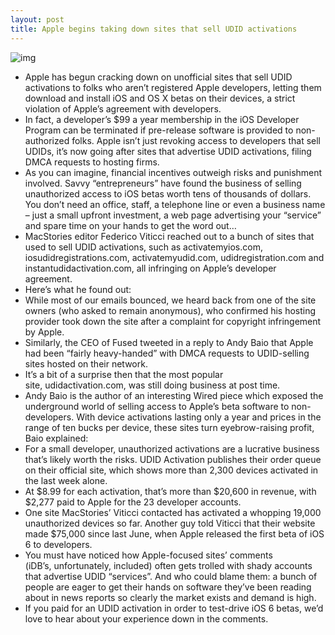 ```yaml
---
layout: post
title: Apple begins taking down sites that sell UDID activations
---
```

![img](http://media.idownloadblog.com/wp-content/uploads/2012/07/UDIDactivation.com-homepage.jpg)
* Apple has begun cracking down on unofficial sites that sell UDID activations to folks who aren’t registered Apple developers, letting them download and install iOS and OS X betas on their devices, a strict violation of Apple’s agreement with developers.
* In fact, a developer’s $99 a year membership in the iOS Developer Program can be terminated if pre-release software is provided to non-authorized folks. Apple isn’t just revoking access to developers that sell UDIDs, it’s now going after sites that advertise UDID activations, filing DMCA requests to hosting firms.
* As you can imagine, financial incentives outweigh risks and punishment involved. Savvy “entrepreneurs” have found the business of selling unauthorized access to iOS betas worth tens of thousands of dollars. You don’t need an office, staff, a telephone line or even a business name – just a small upfront investment, a web page advertising your “service” and spare time on your hands to get the word out…
* MacStories editor Federico Viticci reached out to a bunch of sites that used to sell UDID activations, such as activatemyios.com, iosudidregistrations.com, activatemyudid.com, udidregistration.com and instantudidactivation.com, all infringing on Apple’s developer agreement.
* Here’s what he found out:
* While most of our emails bounced, we heard back from one of the site owners (who asked to remain anonymous), who confirmed his hosting provider took down the site after a complaint for copyright infringement by Apple.
* Similarly, the CEO of Fused tweeted in a reply to Andy Baio that Apple had been “fairly heavy-handed” with DMCA requests to UDID-selling sites hosted on their network.
* It’s a bit of a surprise then that the most popular site, udidactivation.com, was still doing business at post time.
* Andy Baio is the author of an interesting Wired piece which exposed the underground world of selling access to Apple’s beta software to non-developers. With device activations lasting only a year and prices in the range of ten bucks per device, these sites turn eyebrow-raising profit, Baio explained:
* For a small developer, unauthorized activations are a lucrative business that’s likely worth the risks. UDID Activation publishes their order queue on their official site, which shows more than 2,300 devices activated in the last week alone.
* At $8.99 for each activation, that’s more than $20,600 in revenue, with $2,277 paid to Apple for the 23 developer accounts.
* One site MacStories’ Viticci contacted has activated a whopping 19,000 unauthorized devices so far. Another guy told Viticci that their website made $75,000 since last June, when Apple released the first beta of iOS 6 to developers.
* You must have noticed how Apple-focused sites’ comments (iDB’s, unfortunately, included) often gets trolled with shady accounts that advertise UDID “services”. And who could blame them: a bunch of people are eager to get their hands on software they’ve been reading about in news reports so clearly the market exists and demand is high.
* If you paid for an UDID activation in order to test-drive iOS 6 betas, we’d love to hear about your experience down in the comments.

